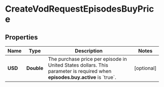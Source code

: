 

# CreateVodRequestEpisodesBuyPrice


## Properties

| Name | Type | Description | Notes |
|------------ | ------------- | ------------- | -------------|
|**USD** | **Double** | The purchase price per episode in United States dollars. This parameter is required when **episodes.buy.active** is &#x60;true&#x60;. |  [optional] |



